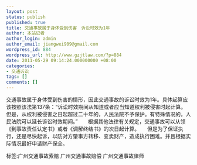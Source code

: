 ```yaml
---
layout: post
status: publish
published: true
title: 交通事故属于身体受到伤害　诉讼时效为1年
author: 本站记者
author_login: admin
author_email: jiangwei909@gmail.com
wordpress_id: 884
wordpress_url: http://www.gzjtlaw.com/?p=884
date: 2011-05-29 09:14:24.000000000 +08:00
categories:
- 交通诉讼
tags: []
comments: []
---
```

交通事故属于身体受到伤害的情形，因此交通事故的诉讼时效为1年。具体起算应该按照该法第137条：&ldquo;诉讼时效期间从知道或者应当知道权利被侵害时起计算。但是，从权利被侵害之日起超过二十年的，人民法院不予保护。有特殊情况的，人民法院可以延长诉讼时效期间。&rdquo;　　根据其他法律有关规定，交通事故可以从领《到事故责任认定书》或者《调解终结书》的次日起计算。　　但是为了保证执行，还是尽快起诉，以防对方肇事方转移、变卖财产，造成执行困难。并且根据实际情况最好申请财产保全。标签:广州交通事故索赔 广州交通事故赔偿 广州交通事故律师
